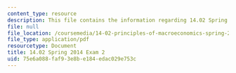 ```yaml
---
content_type: resource
description: This file contains the information regarding 14.02 Spring 2014 Exam 2.
file: null
file_location: /coursemedia/14-02-principles-of-macroeconomics-spring-2014/75e6a088faf93e8be184edac029e753c_MIT14_02S14_Exam2_S11.pdf
file_type: application/pdf
resourcetype: Document
title: 14.02 Spring 2014 Exam 2
uid: 75e6a088-faf9-3e8b-e184-edac029e753c
---
```

